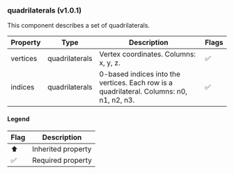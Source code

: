 ### quadrilaterals (v1.0.1)
This component describes a set of quadrilaterals.

| Property | Type | Description | Flags |
|---|---|---|---|
| vertices | quadrilaterals | Vertex coordinates. Columns: x, y, z. | ✅ |
| indices | quadrilaterals | 0-based indices into the vertices. Each row is a quadrilateral. Columns: n0, n1, n2, n3. | ✅ |


#### Legend

| Flag | Description |
| --- | --- |
| ⬆️ | Inherited property |
| ✅ | Required property |

